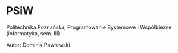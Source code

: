 # PSiW

Politechnika Poznańska, Programowanie Systemowe i Współbieżne
(informatyka, sem. III)

Autor: Dominik Pawłowski

